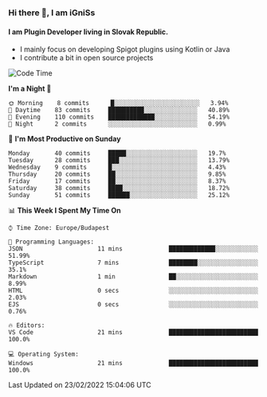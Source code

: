 ### Hi there 👋, I am iGniSs

#### I am Plugin Developer living in Slovak Republic.
- I mainly focus on developing Spigot plugins using Kotlin or Java
- I contribute a bit in open source projects

<!--START_SECTION:waka-->
![Code Time](http://img.shields.io/badge/Code%20Time-778%20hrs%208%20mins-blue)

**I'm a Night 🦉** 

```text
🌞 Morning    8 commits      █░░░░░░░░░░░░░░░░░░░░░░░░   3.94% 
🌆 Daytime    83 commits     ██████████░░░░░░░░░░░░░░░   40.89% 
🌃 Evening    110 commits    █████████████░░░░░░░░░░░░   54.19% 
🌙 Night      2 commits      ░░░░░░░░░░░░░░░░░░░░░░░░░   0.99%

```
📅 **I'm Most Productive on Sunday** 

```text
Monday       40 commits     █████░░░░░░░░░░░░░░░░░░░░   19.7% 
Tuesday      28 commits     ███░░░░░░░░░░░░░░░░░░░░░░   13.79% 
Wednesday    9 commits      █░░░░░░░░░░░░░░░░░░░░░░░░   4.43% 
Thursday     20 commits     ██░░░░░░░░░░░░░░░░░░░░░░░   9.85% 
Friday       17 commits     ██░░░░░░░░░░░░░░░░░░░░░░░   8.37% 
Saturday     38 commits     ████░░░░░░░░░░░░░░░░░░░░░   18.72% 
Sunday       51 commits     ██████░░░░░░░░░░░░░░░░░░░   25.12%

```


📊 **This Week I Spent My Time On** 

```text
⌚︎ Time Zone: Europe/Budapest

💬 Programming Languages: 
JSON                     11 mins             █████████████░░░░░░░░░░░░   51.99% 
TypeScript               7 mins              ████████░░░░░░░░░░░░░░░░░   35.1% 
Markdown                 1 min               ██░░░░░░░░░░░░░░░░░░░░░░░   8.99% 
HTML                     0 secs              ░░░░░░░░░░░░░░░░░░░░░░░░░   2.03% 
EJS                      0 secs              ░░░░░░░░░░░░░░░░░░░░░░░░░   0.76%

🔥 Editors: 
VS Code                  21 mins             █████████████████████████   100.0%

💻 Operating System: 
Windows                  21 mins             █████████████████████████   100.0%

```


 Last Updated on 23/02/2022 15:04:06 UTC
<!--END_SECTION:waka-->